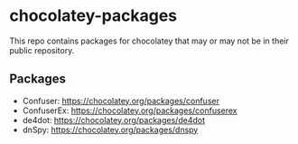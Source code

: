 chocolatey-packages
===================

This repo contains packages for chocolatey that may or may not be in their
public repository.


Packages
--------

- Confuser: https://chocolatey.org/packages/confuser
- ConfuserEx: https://chocolatey.org/packages/confuserex
- de4dot: https://chocolatey.org/packages/de4dot
- dnSpy: https://chocolatey.org/packages/dnspy
